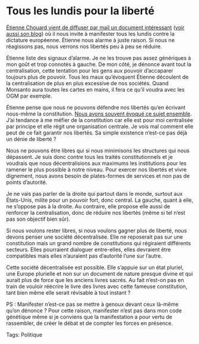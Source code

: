 # Tous les lundis pour la liberté

[Étienne Chouard vient de diffuser par mail un document intéressant](https://tcrouzet.com/images_tc/2008mocri.pdf) ([voir aussi son blog](http://etienne.chouard.free.fr/Europe/forum/index.php?2008/04/08/93-pour-des-manifestations-populaires-obstinees-mpo)) où il nous invite à manifester tous les lundis contre la dictature européenne. Étienne nous alarme à juste raison. Si nous ne réagissons pas, nous verrons nos libertés peu à peu se réduire.

Étienne liste des signaux d’alarme. Je ne les trouve pas assez génériques à mon goût et trop connotés à gauche. De mon côté, je dénonce avant tout la centralisation, cette tentation pour les gens aux pouvoir d’accaparer toujours plus de pouvoir. Tous les maux qu’évoquent Étienne découlent de la centralisation de plus en plus excessive de nos sociétés. Quand Monsanto aura toutes les cartes en mains, il fera ce qu’il voudra avec les OGM par exemple.

Étienne pense que nous ne pouvons défendre nos libertés qu’en écrivant nous-même la constitution. [Nous avons souvent évoqué ce sujet ensemble](/2007/03/04/pour-une-assemblee-constituante/). J’ai tendance à me méfier de la constitution car elle est pour moi centralisée par principe et elle régit une organisation centrale. Je vois mal comment elle peut de ce fait garantir nos libertés. Sa simple existence n’est-ce pas déjà un dénie de liberté ?

Nous ne pouvons être libres qui si nous minimisons les structures qui nous dépassent. Je suis donc contre tous les traités constitutionnels et je voudrais que nous décentralisions aux maximums les institutions pour les ramener le plus possible à notre niveau. Pour exercer nos libertés et vivre dignement, nous avons besoin de plates-formes de services et non pas de points d’autorité.

Je ne vais pas parler de la droite qui partout dans le monde, surtout aux États-Unis, milite pour un pouvoir fort, donc central. La gauche, quant à elle, ne s’oppose pas à la droite. Au contraire, elle propose elle aussi de renforcer la centralisation, donc de réduire nos libertés (même si tel n’est pas son objectif bien sûr).

Si nous voulons rester libres, si nous voulons gagner plus de liberté, nous devons penser une société décentralisée. Elle ne reposerait pas sur une constitution mais un grand nombre de constitutions qui régiraient différents secteurs. Elles pourraient dialoguer entre-elles, elles devraient être compatibles mais elles n’auraient pas d’autorité l’une sur l’autre.

Cette société décentralisée est possible. Elle s’appuie sur un état pluriel, une Europe plurielle et non sur un document de nature presque divine et qui aurait plus de force que les anciens livres sacrés. Au fait n’est-on pas en train de vouloir réécrire le livre des livres avec cette fameuse constitution, tant bien même elle serait révisable à tout instant ?

PS : Manifester n’est-ce pas se mettre à genoux devant ceux là-même qu’on dénonce ? Pour cette raison, manifester n’est pas dans mon code génétique même si je conviens que la manifestation a pour vertu de rassembler, de créer le débat et de compter les forces en présence.

Tags: Politique